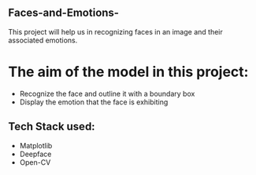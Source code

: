 ## Faces-and-Emotions-
This project will help us in recognizing faces in an image and their associated emotions.



# The aim of the model in this project:
+ Recognize the face and outline it with a boundary box
+ Display the emotion that the face is exhibiting


## Tech Stack used:
+ Matplotlib
+ Deepface
+ Open-CV
